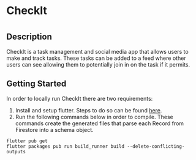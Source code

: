 # CheckIt
# 
## Description
CheckIt is a task management and social media app that allows users to make and track tasks. These tasks can be added to a feed where other users can see allowing them to potentially join in on the task if it permits.

## Getting Started

In order to locally run CheckIt there are two requirements:
1. Install and setup flutter. Steps to do so can be found [here](https://docs.flutter.dev/get-started/install).
2. Run the following commands below in order to compile. These commands create the generated files that parse each Record from Firestore into a schema object.
```
flutter pub get
flutter packages pub run build_runner build --delete-conflicting-outputs
```
